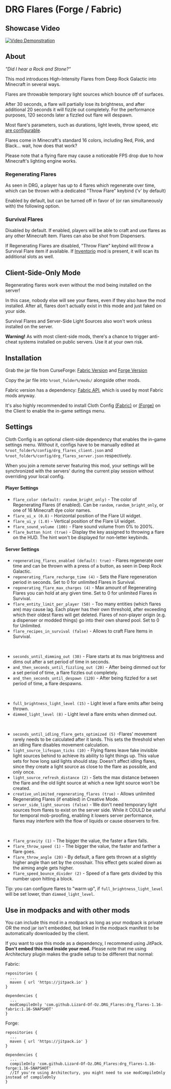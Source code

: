 # DRG Flares (Forge / Fabric)

## Showcase Video
[![Video Demonstration](https://user-images.githubusercontent.com/701551/149723954-4e4b0d37-10c3-4a06-90c8-85882124f1b9.png)](https://youtu.be/IlnwIly0Qh0)

## About
_"Did I hear a Rock and Stone?"_

This mod introduces High-Intensity Flares from Deep Rock Galactic into Minecraft in several ways.

Flares are throwable temporary light sources which bounce off of surfaces.

After 30 seconds, a flare will partially lose its brightness, and after additional 20 seconds it will fizzle out completely. For the performance purposes, 120 seconds later a fizzled out flare will despawn.

Most flare's parameters, such as durations, light levels, throw speed, etc [are configurable](#Settings).

Flares come in Minecraft's standard 16 colors, including Red, Pink, and Black... wait, how does that work?

Please note that a flying flare may cause a noticeable FPS drop due to how Minecraft's lighting engine works.

### Regenerating Flares
As seen in DRG, a player has up to 4 flares which regenerate over time, which can be thrown with a dedicated "Throw Flare" keybind ('v' by default) 

Enabled by default, but can be turned off in favor of (or ran simultaneously with) the following option. 

### Survival Flares
Disabled by default. If enabled, players will be able to craft and use flares as any other Minecraft item. Flares can also be shot from Dispensers.

If Regenerating Flares are disabled, "Throw Flare" keybind will throw a Survival Flare item if available. If [Inventorio](https://github.com/Lizard-Of-Oz/Inventorio) mod is present, it will scan its additional slots as well.

## Client-Side-Only Mode

Regenerating flares work even without the mod being installed on the server!

In this case, nobody else will see your flares, even if they also have the mod installed. After all, flares don't actually exist in this mode and just faked on your side.   

Survival Flares and Server-Side Light Sources also won't work unless installed on the server.

**Warning!** As with most client-side mods, there's a chance to trigger anti-cheat systems installed on public servers. Use it at your own risk.

## Installation
Grab the jar file from CurseForge: [Fabric Version](https://www.curseforge.com/minecraft/mc-mods/drg-flares) and [Forge Version](https://www.curseforge.com/minecraft/mc-mods/drg-flares-forge)

Copy the jar file into `%root_folder%/mods/` alongside other mods.

Fabric version has a dependency: [Fabric API](https://www.curseforge.com/minecraft/mc-mods/fabric-api), which is used by most Fabric mods anyway.

It's also highly recommended to install Cloth Config [(Fabric)](https://www.curseforge.com/minecraft/mc-mods/cloth-config) or [(Forge)](https://www.curseforge.com/minecraft/mc-mods/cloth-config-forge) on the Client to enable the in-game settings menu.

## Settings
Cloth Config is an optional client-side dependency that enables the in-game settings menu.
Without it, configs have to be manually edited at `%root_folder%/config/drg_flares_client.json` and `%root_folder%/config/drg_flares_server.json` respectively.

When you join a remote server featuring this mod, your settings will be synchronized with the servers' during the current play session without overriding your local config.

#### Player Settings
* `flare_color (default: random_bright_only)` - The color of Regenerating Flares (if enabled). Can be `random`, `random_bright_only`, or one of 16 Minecraft dye color names.
* `flare_ui_x (0.8)` - Horizontal position of the Flare UI widget.
* `flare_ui_y (1.0)` - Vertical position of the Flare UI widget.
* `flare_sound_volume (100)` - Flare sound volume from 0% to 200%.
* `flare_button_hint (true)` - Display the key assigned to throwing a flare on the HUD. The hint won't be displayed for non-letter keybinds.

#### Server Settings
* `regenerating_flares_enabled (default: true)` - Flares regenerate over time and can be thrown with a press of a button, as seen in Deep Rock Galactic.  
* `regenerating_flare_recharge_time (4)` - Sets the Flare regeneration period in seconds. Set to 0 for unlimited Flares in Survival.
* `regenerating_flare_max_charges (4)` - Max amount of Regenerating Flares you can hold at any given time. Set to 0 for unlimited Flares in Survival.
* `flare_entity_limit_per_player (50)` - Too many entities (which flares are) may cause lag. Each player has their own threshold, after exceeding which their oldest flares will get deleted. Flares of non-player origin (e.g. a dispenser or modded things) go into their own shared pool. Set to 0 for Unlimited.
* `flare_recipes_in_survival (false)` - Allows to craft Flare Items in Survival.

 

* `seconds_until_dimming_out (30)` - Flare starts at its max brightness and dims out after a set period of time in seconds.
* `and_then_seconds_until_fizzling_out (20)` - After being dimmed out for a set period of time, a flare fizzles out completely.
* `and_then_seconds_until_despawn (120)` - After being fizzled for a set period of time, a flare despawns.

 

* `full_brightness_light_level (15)` - Light level a flare emits after being thrown.
* `dimmed_light_level (8)` - Light level a flare emits when dimmed out.

 

* `seconds_until_idling_flare_gets_optimized (5)` -Flares' movement rarely needs to be calculated after it lands. This sets the threshold when an idling flare disables movement calculation.
* `light_source_lifespan_ticks (10)` - Flying flares leave fake invisible light sources behind to achieve its ability to light things up. This value sets for how long said lights should stay. Doesn't affect idling flares, since they create a light source as close to the flare as possible, and only once.
* `light_source_refresh_distance (2)` - Sets the max distance between the flare and the old light source at which a new light source won't be created.
* `creative_unlimited_regenerating_flares (true)` - Allows unlimited Regenerating Flares (if enabled) in Creative Mode.
* `server_side_light_sources (false)` - We don't need temporary light sources from flares to exist on the server side. While it COULD be useful for temporal mob-proofing, enabling it lowers server performance, flares may interfere with the flow of liquids or cause observers to fire.

 

* `flare_gravity (1)` - The bigger the value, the faster a flare falls.
* `flare_throw_speed (1)` - The bigger the value, the faster and farther a flare goes.
* `flare_throw_angle (20)` - By default, a flare gets thrown at a slightly higher angle than set by the crosshair. This effect gets scaled down as the aiming angle gets higher.
* `flare_speed_bounce_divider (2)` - Speed of a flare gets divided by this number upon hitting a block.

Tip: you can configure flares to "warm up", if `full_brightness_light_level` will be set lower, than `dimmed_light_level`.

## Use in modpacks and with other mods
You can include this mod in a modpack as long as your modpack is private OR the mod jar isn't embedded, but linked in the modpack manifest to be automatically downloaded by the client.

If you want to use this mode as a dependency, I recommend using JitPack. **Don't embed this mod inside your mod.**
Please note that me using Architectury plugin makes the gradle setup to be different that normal:

Fabric:
```
repositories {
  ...
  maven { url 'https://jitpack.io' }
}

dependencies {
  ...
  modCompileOnly 'com.github.Lizard-Of-Oz.DRG_Flares:drg_flares-1.16-fabric:1.16-SNAPSHOT'
}
```

Forge:
```
repositories {
  ...
  maven { url 'https://jitpack.io' }
}

dependencies {
  ...
  compileOnly 'com.github.Lizard-Of-Oz.DRG_Flares:drg_flares-1.16-forge:1.16-SNAPSHOT'
  //If you're using Architectury, you might need to use modCompileOnly instead of compileOnly
}
```